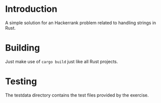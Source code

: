 # Introduction

A simple solution for an Hackerrank problem related to handling strings in Rust.

# Building

Just make use of `cargo build` just like all Rust projects.

# Testing

The testdata directory contains the test files provided by the exercise.
